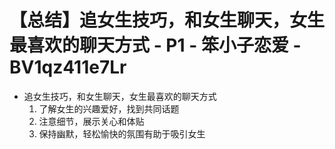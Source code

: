 # 【总结】追女生技巧，和女生聊天，女生最喜欢的聊天方式 - P1 - 笨小子恋爱 - BV1qz411e7Lr

-   追女生技巧，和女生聊天，女生最喜欢的聊天方式
    1.  了解女生的兴趣爱好，找到共同话题
    2.  注意细节，展示关心和体贴
    3.  保持幽默，轻松愉快的氛围有助于吸引女生